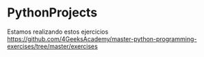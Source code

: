 # PythonProjects

Estamos realizando estos ejercicios 
https://github.com/4GeeksAcademy/master-python-programming-exercises/tree/master/exercises